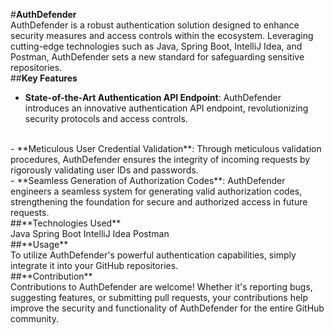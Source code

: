#**AuthDefender**
</br>
AuthDefender is a robust authentication solution designed to enhance security measures and access controls within the ecosystem. Leveraging cutting-edge technologies such as Java, Spring Boot, IntelliJ Idea, and Postman, AuthDefender sets a new standard for safeguarding sensitive repositories.
</br>
##**Key Features**
- **State-of-the-Art Authentication API Endpoint**: AuthDefender introduces an innovative authentication API endpoint, revolutionizing security protocols and access controls.
</br>
- **Meticulous User Credential Validation**: Through meticulous validation procedures, AuthDefender ensures the integrity of incoming requests by rigorously validating user IDs and passwords.
</br>
- **Seamless Generation of Authorization Codes**: AuthDefender engineers a seamless system for generating valid authorization codes, strengthening the foundation for secure and authorized access in future requests.
</br>
##**Technologies Used**
</br>
Java
Spring Boot
IntelliJ Idea
Postman
</br>
##**Usage**
</br>
To utilize AuthDefender's powerful authentication capabilities, simply integrate it into your GitHub repositories.
</br>
##**Contribution**
</br>
Contributions to AuthDefender are welcome! Whether it's reporting bugs, suggesting features, or submitting pull requests, your contributions help improve the security and functionality of AuthDefender for the entire GitHub community.
</br>
